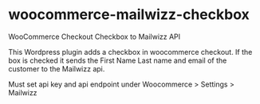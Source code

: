 # woocommerce-mailwizz-checkbox
WooCommerce Checkout Checkbox to Mailwizz API

This Wordpress plugin adds a checkbox in woocommerce checkout. If the box is checked it sends the First Name Last name and email of the customer to the Mailwizz api.

Must set api key and api endpoint under Woocommerce > Settings > Mailwizz
